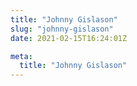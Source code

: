 ```yaml
---
title: "Johnny Gislason"
slug: "johnny-gislason"
date: 2021-02-15T16:24:01Z

meta:
  title: "Johnny Gislason"
---
```


